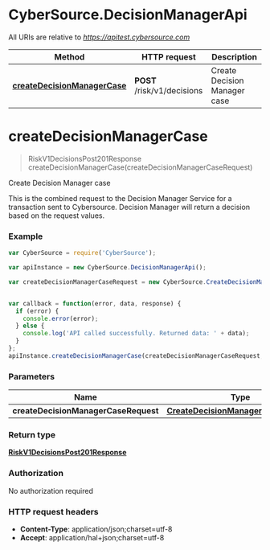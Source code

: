 # CyberSource.DecisionManagerApi

All URIs are relative to *https://apitest.cybersource.com*

Method | HTTP request | Description
------------- | ------------- | -------------
[**createDecisionManagerCase**](DecisionManagerApi.md#createDecisionManagerCase) | **POST** /risk/v1/decisions | Create Decision Manager case


<a name="createDecisionManagerCase"></a>
# **createDecisionManagerCase**
> RiskV1DecisionsPost201Response createDecisionManagerCase(createDecisionManagerCaseRequest)

Create Decision Manager case

This is the combined request to the Decision Manager Service for a transaction sent to Cybersource. Decision Manager will return a decision based on the request values. 

### Example
```javascript
var CyberSource = require('CyberSource');

var apiInstance = new CyberSource.DecisionManagerApi();

var createDecisionManagerCaseRequest = new CyberSource.CreateDecisionManagerCaseRequest(); // CreateDecisionManagerCaseRequest | 


var callback = function(error, data, response) {
  if (error) {
    console.error(error);
  } else {
    console.log('API called successfully. Returned data: ' + data);
  }
};
apiInstance.createDecisionManagerCase(createDecisionManagerCaseRequest, callback);
```

### Parameters

Name | Type | Description  | Notes
------------- | ------------- | ------------- | -------------
 **createDecisionManagerCaseRequest** | [**CreateDecisionManagerCaseRequest**](CreateDecisionManagerCaseRequest.md)|  | 

### Return type

[**RiskV1DecisionsPost201Response**](RiskV1DecisionsPost201Response.md)

### Authorization

No authorization required

### HTTP request headers

 - **Content-Type**: application/json;charset=utf-8
 - **Accept**: application/hal+json;charset=utf-8

